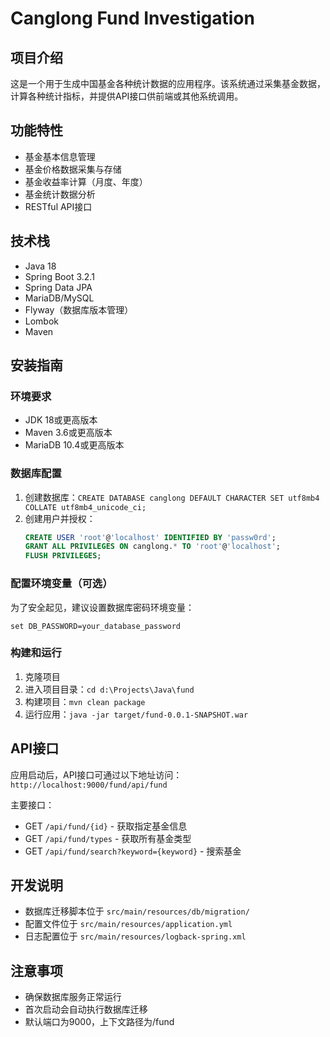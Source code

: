 # Canglong Fund Investigation

## 项目介绍
这是一个用于生成中国基金各种统计数据的应用程序。该系统通过采集基金数据，计算各种统计指标，并提供API接口供前端或其他系统调用。

## 功能特性
- 基金基本信息管理
- 基金价格数据采集与存储
- 基金收益率计算（月度、年度）
- 基金统计数据分析
- RESTful API接口

## 技术栈
- Java 18
- Spring Boot 3.2.1
- Spring Data JPA
- MariaDB/MySQL
- Flyway（数据库版本管理）
- Lombok
- Maven

## 安装指南

### 环境要求
- JDK 18或更高版本
- Maven 3.6或更高版本
- MariaDB 10.4或更高版本

### 数据库配置
1. 创建数据库：`CREATE DATABASE canglong DEFAULT CHARACTER SET utf8mb4 COLLATE utf8mb4_unicode_ci;`
2. 创建用户并授权：
   ```sql
   CREATE USER 'root'@'localhost' IDENTIFIED BY 'passw0rd';
   GRANT ALL PRIVILEGES ON canglong.* TO 'root'@'localhost';
   FLUSH PRIVILEGES;
   ```

### 配置环境变量（可选）
为了安全起见，建议设置数据库密码环境变量：
```
set DB_PASSWORD=your_database_password
```

### 构建和运行
1. 克隆项目
2. 进入项目目录：`cd d:\Projects\Java\fund`
3. 构建项目：`mvn clean package`
4. 运行应用：`java -jar target/fund-0.0.1-SNAPSHOT.war`

## API接口
应用启动后，API接口可通过以下地址访问：`http://localhost:9000/fund/api/fund`

主要接口：
- GET `/api/fund/{id}` - 获取指定基金信息
- GET `/api/fund/types` - 获取所有基金类型
- GET `/api/fund/search?keyword={keyword}` - 搜索基金

## 开发说明
- 数据库迁移脚本位于 `src/main/resources/db/migration/`
- 配置文件位于 `src/main/resources/application.yml`
- 日志配置位于 `src/main/resources/logback-spring.xml`

## 注意事项
- 确保数据库服务正常运行
- 首次启动会自动执行数据库迁移
- 默认端口为9000，上下文路径为/fund

